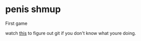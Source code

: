 # penis shmup
First game

watch [this](https://youtu.be/qpXxcvS-g3g) to figure out git if you don't know what youre doing.